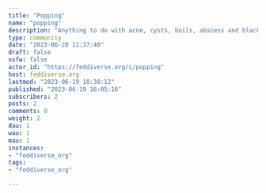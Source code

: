 ```yaml
---
title: "Popping" 
name: "popping"
description: "Anything to do with acne, cysts, boils, abscess and blackhead popping."
type: community
date: "2023-06-20 11:37:40"
draft: false
nsfw: false
actor_id: "https://feddiverse.org/c/popping"
host: feddiverse.org
lastmod: "2023-06-19 18:38:12"
published: "2023-06-19 16:05:16"
subscribers: 2
posts: 2
comments: 0
weight: 2
dau: 1
wau: 1
mau: 1
instances:
- "feddiverse_org"
tags: 
- "feddiverse_org"

---
```

